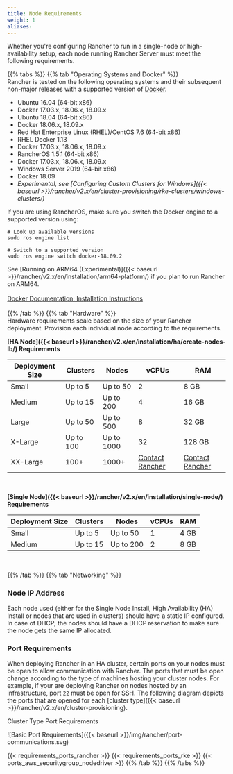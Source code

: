 ```yaml
---
title: Node Requirements
weight: 1
aliases:
---
```


Whether you're configuring Rancher to run in a single-node or high-availability setup, each node running Rancher Server must meet the following requirements.

{{% tabs %}}
{{% tab "Operating Systems and Docker" %}}
<br>
Rancher is tested on the following operating systems and their subsequent non-major releases with a supported version of [Docker](https://www.docker.com/).

*   Ubuntu 16.04 (64-bit x86)
  * Docker 17.03.x, 18.06.x, 18.09.x
*   Ubuntu 18.04 (64-bit x86)
  * Docker 18.06.x, 18.09.x
*   Red Hat Enterprise Linux (RHEL)/CentOS 7.6 (64-bit x86)
  * RHEL Docker 1.13
  * Docker 17.03.x, 18.06.x, 18.09.x
*   RancherOS 1.5.1 (64-bit x86)
  * Docker 17.03.x, 18.06.x, 18.09.x
*   Windows Server 2019 (64-bit x86)
  * Docker 18.09 
  * _Experimental, see [Configuring Custom Clusters for Windows]({{< baseurl >}}/rancher/v2.x/en/cluster-provisioning/rke-clusters/windows-clusters/)_

If you are using RancherOS, make sure you switch the Docker engine to a supported version using:<br>
```
# Look up available versions
sudo ros engine list

# Switch to a supported version
sudo ros engine switch docker-18.09.2
```
See [Running on ARM64 (Experimental)]({{< baseurl >}}/rancher/v2.x/en/installation/arm64-platform/) if you plan to run Rancher on ARM64.
<br>
<br>
[Docker Documentation: Installation Instructions](https://docs.docker.com/)
<br>
<br>
{{% /tab %}}
{{% tab "Hardware" %}}
<br>
Hardware requirements scale based on the size of your Rancher deployment. Provision each individual node according to the requirements.


**[HA Node]({{< baseurl >}}/rancher/v2.x/en/installation/ha/create-nodes-lb/) Requirements**

Deployment Size | Clusters | Nodes | vCPUs | RAM |
--- | --- | --- | --- | --- |
Small | Up to 5 | Up to 50 | 2 | 8 GB |
Medium | Up to 15 | Up to 200 | 4 | 16 GB |
Large | Up to 50 | Up to 500 | 8 | 32 GB |
X-Large | Up to 100 | Up to 1000 | 32 | 128 GB |
XX-Large | 100+ | 1000+ | [Contact Rancher](https://rancher.com/contact/) | [Contact Rancher](https://rancher.com/contact/) |

<br>

**[Single Node]({{< baseurl >}}/rancher/v2.x/en/installation/single-node/) Requirements**

Deployment Size | Clusters | Nodes | vCPUs | RAM |
--- | --- | --- | --- | --- |
Small | Up to 5 | Up to 50 | 1 | 4 GB |
Medium | Up to 15 | Up to 200 | 2 | 8 GB |

<br/>

{{% /tab %}}
{{% tab  "Networking" %}}
<br>

### Node IP Address

Each node used (either for the Single Node Install, High Availability (HA) Install or nodes that are used in clusters) should have a static IP configured. In case of DHCP, the nodes should have a DHCP reservation to make sure the node gets the same IP allocated.

### Port Requirements

When deploying Rancher in an HA cluster, certain ports on your nodes must be open to allow communication with Rancher. The ports that must be open change according to the type of machines hosting your cluster nodes. For example, if your are deploying Rancher on nodes hosted by an infrastructure, port `22` must be open for SSH. The following diagram depicts the ports that are opened for each [cluster type]({{< baseurl >}}/rancher/v2.x/en/cluster-provisioning).

<figcaption>Cluster Type Port Requirements</figcaption>

![Basic Port Requirements]({{< baseurl >}}/img/rancher/port-communications.svg)

{{< requirements_ports_rancher >}}
{{< requirements_ports_rke >}}
{{< ports_aws_securitygroup_nodedriver >}}
{{% /tab %}}
{{% /tabs %}}
